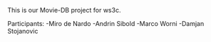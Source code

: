 This is our Movie-DB project for ws3c.

Participants:
-Miro de Nardo
-Andrin Sibold
-Marco Worni
-Damjan Stojanovic
